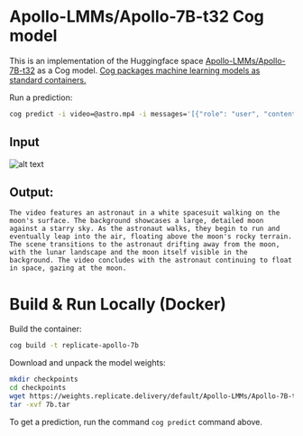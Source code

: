 # Apollo-LMMs/Apollo-7B-t32 Cog model

This is an implementation of the Huggingface space [Apollo-LMMs/Apollo-7B-t32](https://huggingface.co/Apollo-LMMs/Apollo-7B-t32) as a Cog model. [Cog packages machine learning models as standard containers.](https://github.com/replicate/cog)

Run a prediction:
```bash
cog predict -i video=@astro.mp4 -i messages='[{"role": "user", "content": "Describe this video in detail"}]'
```

## Input

![alt text](astro.gif)

## Output:

    The video features an astronaut in a white spacesuit walking on the moon's surface. The background showcases a large, detailed moon against a starry sky. As the astronaut walks, they begin to run and eventually leap into the air, floating above the moon's rocky terrain. The scene transitions to the astronaut drifting away from the moon, with the lunar landscape and the moon itself visible in the background. The video concludes with the astronaut continuing to float in space, gazing at the moon.


# Build & Run Locally (Docker)
Build the container:
```bash
cog build -t replicate-apollo-7b
```
Download and unpack the model weights:
```bash
mkdir checkpoints
cd checkpoints
wget https://weights.replicate.delivery/default/Apollo-LMMs/Apollo-7B-t32/7b.tar
tar -xvf 7b.tar
```

To get a prediction, run the command `cog predict` command above.
